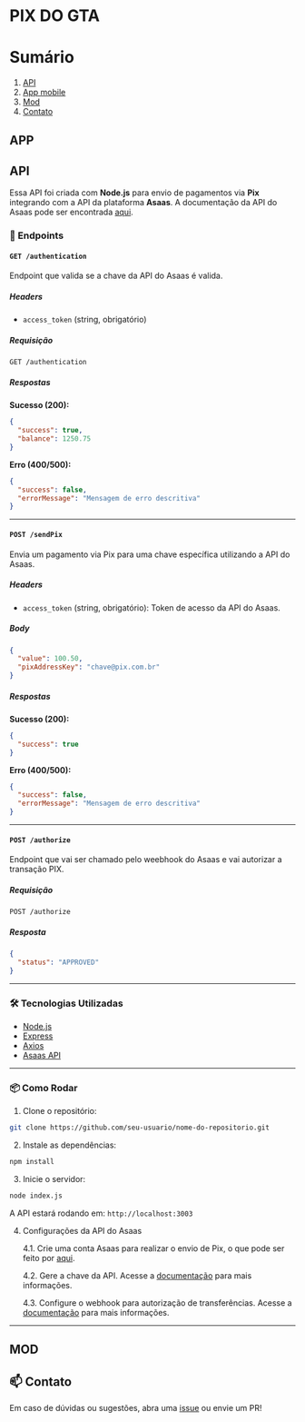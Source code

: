 # PIX DO GTA

# Sumário
1. [API](#api)
2. [App mobile](#app)
3. [Mod](#mod)
4. [Contato](#contato)

## APP

## API

Essa API foi criada com **Node.js** para envio de pagamentos via **Pix** integrando com a API da plataforma **Asaas**. A documentação da API do Asaas pode ser encontrada [aqui](https://docs.asaas.com/docs).

### 🚀 Endpoints

#### `GET /authentication`

Endpoint que valida se a chave da API do Asaas é valida.

##### Headers
- `access_token` (string, obrigatório)

##### Requisição
```http
GET /authentication
```

##### Respostas

**Sucesso (200):**
```json
{
  "success": true,
  "balance": 1250.75
}
```

**Erro (400/500):**
```json
{
  "success": false,
  "errorMessage": "Mensagem de erro descritiva"
}
```

---

#### `POST /sendPix`

Envia um pagamento via Pix para uma chave específica utilizando a API do Asaas.

##### Headers
- `access_token` (string, obrigatório): Token de acesso da API do Asaas.

##### Body
```json
{
  "value": 100.50,
  "pixAddressKey": "chave@pix.com.br"
}
```

##### Respostas

**Sucesso (200):**
```json
{
  "success": true
}
```

**Erro (400/500):**
```json
{
  "success": false,
  "errorMessage": "Mensagem de erro descritiva"
}
```

---

#### `POST /authorize`

Endpoint que vai ser chamado pelo weebhook do Asaas e vai autorizar a transação PIX.

##### Requisição
```http
POST /authorize
```

##### Resposta
```json
{
  "status": "APPROVED"
}
```

---

### 🛠️ Tecnologias Utilizadas

- [Node.js](https://nodejs.org/)
- [Express](https://expressjs.com/)
- [Axios](https://axios-http.com/)
- [Asaas API](https://docs.asaas.com/)

---

### 📦 Como Rodar

1. Clone o repositório:
```bash
git clone https://github.com/seu-usuario/nome-do-repositorio.git
```

2. Instale as dependências:
```bash
npm install
```

3. Inicie o servidor:
```bash
node index.js
```

A API estará rodando em: `http://localhost:3003`

4. Configurações da API do Asaas

    4.1. Crie uma conta Asaas para realizar o envio de Pix, o que pode ser feito por [aqui](https://www.asaas.com/onboarding/createAccount?customerSignUpOriginChannel=DOCUMENTATION). 
 
    4.2. Gere a chave da API. Acesse a [documentação](https://docs.asaas.com/docs/autentica%C3%A7%C3%A3o-1) para mais informações.

    4.3. Configure o webhook para autorização de transferências. Acesse a [documentação](https://docs.asaas.com/docs/mecanismo-para-validacao-de-saque-via-webhooks) para mais informações.

---

## MOD

## 📫 Contato

Em caso de dúvidas ou sugestões, abra uma [issue](https://github.com/omateusteles/gta-pix/issues) ou envie um PR!